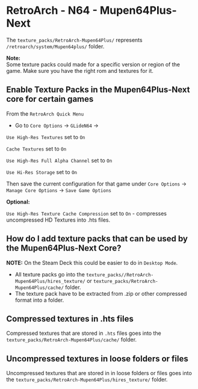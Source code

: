 # RetroArch - N64 - Mupen64Plus-Next

The `texture_packs/RetroArch-Mupen64Plus/` represents `/retroarch/system/Mupen64plus/` folder.

**Note:** <br>
Some texture packs could made for a specific version or region of the game. Make sure you have the right rom and textures for it.

## Enable Texture Packs in the Mupen64Plus-Next core for certain games

From the `RetroArch Quick Menu`

* Go to `Core Options` -> `GLideN64` -> 

`Use High-Res Textures` set to `On`<br>

`Cache Textures` set to `On`<br>

`Use High-Res Full Alpha Channel` set to `On`<br>

`Use Hi-Res Storage` set to `On`<br>

Then save the current configuration for that game under `Core Options` -> `Manage Core Options` -> `Save Game Options`

**Optional:**

`Use High-Res Texture Cache Compression` set to `On` - compresses uncompressed HD Textures into .hts files.




## How do I add texture packs that can be used by the Mupen64Plus-Next Core?

**NOTE:** On the Steam Deck this could be easier to do in `Desktop Mode`.

* All texture packs go into the `texture_packs//RetroArch-Mupen64Plus/hires_texture/` or `texture_packs/RetroArch-Mupen64Plus/cache/` folder. 
* The texture pack have to be extracted from .zip or other compressed format into a folder.

## Compressed textures in .hts files
Compressed textures that are stored in `.hts` files goes into the `texture_packs/RetroArch-Mupen64Plus/cache/` folder.

## Uncompressed textures in loose folders or files 
Uncompressed textures that are stored in in loose folders or files  goes into the `texture_packs/RetroArch-Mupen64Plus/hires_texture/` folder.
